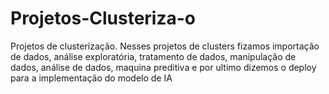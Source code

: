 # Projetos-Clusteriza-o
Projetos de clusterização. Nesses projetos de clusters fizamos importação de dados, análise exploratória, tratamento de dados, manipulação de dados, análise de dados, maquina preditiva e por ultimo dizemos o deploy para a implementação do modelo de IA
